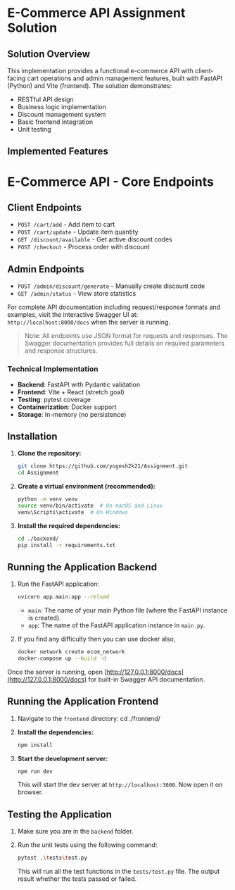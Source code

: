 # E-Commerce API Assignment Solution

## Solution Overview
This implementation provides a functional e-commerce API with client-facing cart operations and admin management features, built with FastAPI (Python) and Vite (frontend). The solution demonstrates:

- RESTful API design
- Business logic implementation
- Discount management system
- Basic frontend integration
- Unit testing

## Implemented Features
# E-Commerce API - Core Endpoints

## Client Endpoints
- `POST /cart/add` - Add item to cart
- `POST /cart/update` - Update item quantity
- `GET /discount/available` - Get active discount codes 
- `POST /checkout` - Process order with discount

## Admin Endpoints
- `POST /admin/discount/generate` - Manually create discount code
- `GET /admin/status` - View store statistics

For complete API documentation including request/response formats and examples, visit the interactive Swagger UI at:  
`http://localhost:8000/docs` when the server is running.

> Note: All endpoints use JSON format for requests and responses. The Swagger documentation provides full details on required parameters and response structures.

### Technical Implementation
- **Backend**: FastAPI with Pydantic validation
- **Frontend**: Vite + React (stretch goal)
- **Testing**: pytest coverage
- **Containerization**: Docker support
- **Storage**: In-memory (no persistence)

## Installation

1.  **Clone the repository:**
    ```bash
    git clone https://github.com/yogesh2k21/Assignment.git
    cd Assignment
    ```

2.  **Create a virtual environment (recommended):**
    ```bash
    python -m venv venv
    source venv/bin/activate  # On macOS and Linux
    venv\Scripts\activate  # On Windows
    ```

3.  **Install the required dependencies:**
    ```bash
    cd ./backend/
    pip install -r requirements.txt
    ```

## Running the Application Backend

1.  Run the FastAPI application:
    ```bash
    uvicorn app.main:app --reload     
    ```

    * `main`: The name of your main Python file (where the FastAPI instance is created).
    * `app`: The name of the FastAPI application instance in `main.py`.

2. If you find any difficulty then you can use docker also,
   ```bash
   docker network create ecom_network
   docker-compose up --build -d
   ```

Once the server is running, open [http://127.0.0.1:8000/docs](http://127.0.0.1:8000/docs) for built-in Swagger API documentation.

## Running the Application Frontend
1.  Navigate to the `frontend` directory:
cd ./frontend/

2.  **Install the dependencies:**
    ```bash
    npm install

2.  **Start the development server:**
    ```bash
    npm run dev
    ```

    This will start the dev server at `http://localhost:3000`. Now open it on browser.



## Testing the Application

1.  Make sure you are in the `backend` folder.

2.  Run the unit tests using the following command:
    ```bash
    pytest .\tests\test.py
    ```

    This will run all the test functions in the `tests/test.py` file. The output result whether the tests passed or failed.
